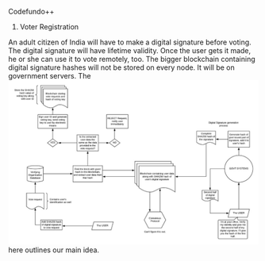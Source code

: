 Codefundo++

1. Voter Registration

An adult citizen of India will have to make a digital signature before voting. The digital signature will have lifetime validity. Once the user gets it made, he or she can use it to vote remotely, too. The bigger blockchain containing digital signature hashes will not be stored on every node. It will be on government servers. The ![flowchart](https://raw.githubusercontent.com/dush-t/blockchain-voting/master/flowchart.jpeg?token=AKJFV2ITYPMXVGTSPK4APPK5HXDSY) here outlines our main idea. 

